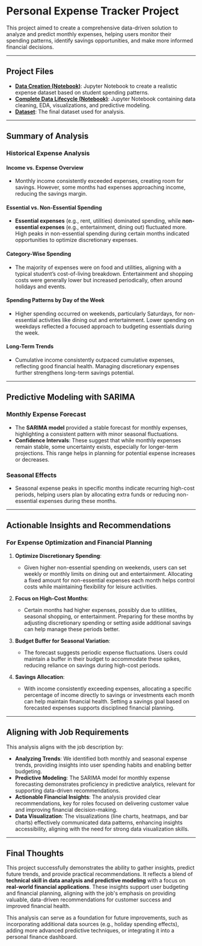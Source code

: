 # Personal Expense Tracker Project

This project aimed to create a comprehensive data-driven solution to analyze and predict monthly expenses, helping users monitor their spending patterns, identify savings opportunities, and make more informed financial decisions.

---
## Project Files

- **[Data Creation (Notebook)](./Python/Data_Creation.ipynb)**: Jupyter Notebook to create a realistic expense dataset based on student spending patterns.
- **[Complete Data Lifecycle (Notebook)](./Python/Data_Lifecycle.ipynb)**: Jupyter Notebook containing data cleaning, EDA, visualizations, and predictive modeling.
- **[Dataset](./Python/income_and_utilities_expense_tracker.csv)**: The final dataset used for analysis.

---
## Summary of Analysis

### Historical Expense Analysis

#### Income vs. Expense Overview
- Monthly income consistently exceeded expenses, creating room for savings. However, some months had expenses approaching income, reducing the savings margin.

#### Essential vs. Non-Essential Spending
- **Essential expenses** (e.g., rent, utilities) dominated spending, while **non-essential expenses** (e.g., entertainment, dining out) fluctuated more. High peaks in non-essential spending during certain months indicated opportunities to optimize discretionary expenses.

#### Category-Wise Spending
- The majority of expenses were on food and utilities, aligning with a typical student’s cost-of-living breakdown. Entertainment and shopping costs were generally lower but increased periodically, often around holidays and events.

#### Spending Patterns by Day of the Week
- Higher spending occurred on weekends, particularly Saturdays, for non-essential activities like dining out and entertainment. Lower spending on weekdays reflected a focused approach to budgeting essentials during the week.

#### Long-Term Trends
- Cumulative income consistently outpaced cumulative expenses, reflecting good financial health. Managing discretionary expenses further strengthens long-term savings potential.

---

## Predictive Modeling with SARIMA

### Monthly Expense Forecast
- The **SARIMA model** provided a stable forecast for monthly expenses, highlighting a consistent pattern with minor seasonal fluctuations.
- **Confidence Intervals**: These suggest that while monthly expenses remain stable, some uncertainty exists, especially for longer-term projections. This range helps in planning for potential expense increases or decreases.

### Seasonal Effects
- Seasonal expense peaks in specific months indicate recurring high-cost periods, helping users plan by allocating extra funds or reducing non-essential expenses during these months.

---

## Actionable Insights and Recommendations

### For Expense Optimization and Financial Planning

1. **Optimize Discretionary Spending**:
   - Given higher non-essential spending on weekends, users can set weekly or monthly limits on dining out and entertainment. Allocating a fixed amount for non-essential expenses each month helps control costs while maintaining flexibility for leisure activities.

2. **Focus on High-Cost Months**:
   - Certain months had higher expenses, possibly due to utilities, seasonal shopping, or entertainment. Preparing for these months by adjusting discretionary spending or setting aside additional savings can help manage these periods better.

3. **Budget Buffer for Seasonal Variation**:
   - The forecast suggests periodic expense fluctuations. Users could maintain a buffer in their budget to accommodate these spikes, reducing reliance on savings during high-cost periods.

4. **Savings Allocation**:
   - With income consistently exceeding expenses, allocating a specific percentage of income directly to savings or investments each month can help maintain financial health. Setting a savings goal based on forecasted expenses supports disciplined financial planning.

---

## Aligning with Job Requirements

This analysis aligns with the job description by:

- **Analyzing Trends**: We identified both monthly and seasonal expense trends, providing insights into user spending habits and enabling better budgeting.
- **Predictive Modeling**: The SARIMA model for monthly expense forecasting demonstrates proficiency in predictive analytics, relevant for supporting data-driven recommendations.
- **Actionable Financial Insights**: The analysis provided clear recommendations, key for roles focused on delivering customer value and improving financial decision-making.
- **Data Visualization**: The visualizations (line charts, heatmaps, and bar charts) effectively communicated data patterns, enhancing insights accessibility, aligning with the need for strong data visualization skills.

---

## Final Thoughts

This project successfully demonstrates the ability to gather insights, predict future trends, and provide practical recommendations. It reflects a blend of **technical skill in data analysis and predictive modeling** with a focus on **real-world financial applications**. These insights support user budgeting and financial planning, aligning with the job's emphasis on providing valuable, data-driven recommendations for customer success and improved financial health.

This analysis can serve as a foundation for future improvements, such as incorporating additional data sources (e.g., holiday spending effects), adding more advanced predictive techniques, or integrating it into a personal finance dashboard.
